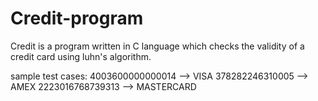 # Credit-program
Credit is a program written in C language which checks the validity of a credit card using luhn's algorithm.


sample test cases:
4003600000000014 --> VISA
378282246310005 --> AMEX
2223016768739313 --> MASTERCARD
